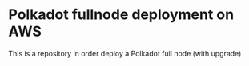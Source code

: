 # Polkadot fullnode deployment on AWS
This is a repository in order deploy a Polkadot full node (with upgrade)
